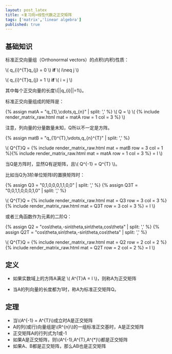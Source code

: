 ```yaml
---
layout: post_latex
title: <复习向>线性代数之正交矩阵
tags: ['matrix','linear algebra']
published: true
---
```


## 基础知识

标准正交向量组（Orthonormal vectors）的点积(内积)性质：

\\( q\_\{i\}\^\{T\}q\_\{j\} = 0 \\) **if** \\( i\\neq j \\)

\\( q\_\{i\}\^\{T\}q\_\{j\} = 1 \\) **if** \\( i = j \\)

其中每个正交向量的长度\\(||q\_\{i\}||=1\\)。


标准正交向量组成的矩阵是：

{% assign matA = "q\_\{1\},\\cdots,q\_\{n\}" | split: ',' %}
\\( Q = \\) \\( {% include render_matrix_raw.html mat = matA row = 1 col = 3 %} \\)

注意，列向量的分量数量未知，Q所以不一定是方阵。


{% assign matB = "q\_\{1\}\^\{T\},\\vdots,q\_\{n\}\^\{T\}" | split: ',' %}

\\( Q\^\{T\}Q = {% include render_matrix_raw.html mat = matB row = 3 col = 1 %}{% include render_matrix_raw.html mat = matA row = 1 col = 3 %} = I \\)

当Q是方阵时，显然Q有逆矩阵，且\\( Q\^\{-1\} = Q\^\{T\} \\)。

比如当Q为3阶单位矩阵I的置换矩阵时：


{% assign Q3 = "0,1,0,0,0,1,1,0,0" | split: ',' %}
{% assign Q3T = "0,0,1,1,0,0,0,1,0" | split: ',' %}

\\( Q\^\{T\}Q = {% include render_matrix_raw.html mat = Q3 row = 3 col = 3 %}{% include render_matrix_raw.html mat = Q3T row = 3 col = 3 %} = I \\)

或者三角函数作为元素的二阶Q：


{% assign Q2 = "cos\\theta,-sin\\theta,sin\\theta,cos\\theta" | split: ',' %}
{% assign Q2T = "cos\\theta,sin\\theta,-sin\\theta,cos\\theta" | split: ',' %}

\\( Q\^\{T\}Q = {% include render_matrix_raw.html mat = Q2 row = 2 col = 2 %} {% include  render_matrix_raw.html mat = Q2T row = 2 col = 2 %} = I \\)


## 定义

- 如果实数域上的方阵A满足 \\( A\^\{T\}A = I \\)，则称A为正交矩阵

- 当A的列向量的长度都为1时，称A为标准正交矩阵Q。


## 定理

- 当\\(A\^\{-1\} = A\^\{T\}\\)成立时A是正交矩阵
- A的列(或行)向量组是\\(R\^\{n\}\\)的一组标准正交基时，A是正交矩阵
- 正交矩阵A的行列式为1或-1
- 如果A是正交矩阵，则\\(A\^\{-1\},A\^\{T\},A\^\{*\}\\)都是正交矩阵
- 如果A、B都是正交矩阵，那么AB也是正交矩阵




